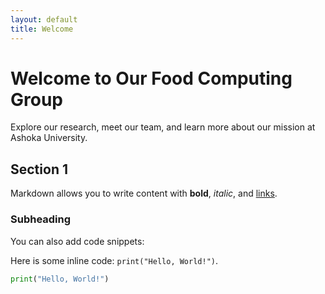 ```yaml
---
layout: default
title: Welcome   
---
```


# Welcome to Our Food Computing Group

Explore our research, meet our team, and learn more about our mission at Ashoka University.

## Section 1
Markdown allows you to write content with **bold**, *italic*, and [links](https://example.com).

### Subheading
You can also add code snippets:

Here is some inline code: `print("Hello, World!")`.

```python
print("Hello, World!")
